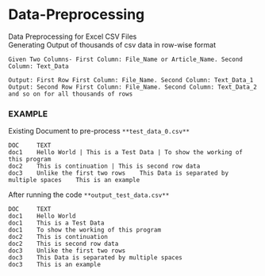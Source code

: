 # Data-Preprocessing

Data Preprocessing for Excel CSV Files  
Generating Output of thousands of csv data in row-wise format  
```
Given Two Columns- First Column: File_Name or Article_Name. Second Column: Text_Data  
```
```
Output: First Row First Column: File_Name. Second Column: Text_Data_1
Output: Second Row First Column: File_Name. Second Column: Text_Data_2 and so on for all thousands of rows
```

### EXAMPLE  
Existing Document to pre-process  ```**test_data_0.csv**```  
```
DOC     TEXT
doc1    Hello World | This is a Test Data | To show the working of this program
doc2    This is continuation | This is second row data
doc3    Unlike the first two rows    This Data is separated by multiple spaces    This is an example
```
After running the code  ```**output_test_data.csv**```  
```
DOC     TEXT
doc1    Hello World
doc1    This is a Test Data
doc1    To show the working of this program
doc2    This is continuation
doc2    This is second row data
doc3    Unlike the first two rows
doc3    This Data is separated by multiple spaces
doc3    This is an example
```
